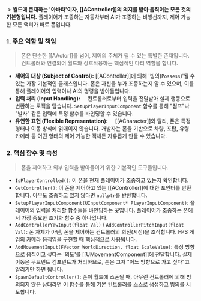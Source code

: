  > **월드에 존재하는 '아바타'이자, [[AController]]의 의지를 받아 움직이는 모든 것의 기본형입니다.** 플레이어가 조종하는 자동차부터 AI가 조종하는 비행선까지, 제어 가능한 모든 액터가 바로 폰입니다.

### **1. 주요 역할 및 책임**
> 폰은 단순한 [[AActor]]를 넘어, 제어의 주체가 될 수 있는 특별한 존재입니다. 컨트롤러와 연결되어 월드와 상호작용하는 핵심적인 다리 역할을 합니다.
* **제어의 대상 (Subject of Control):**
	[[AController]]에 의해 '빙의(`Possess`)'될 수 있는 가장 기본적인 클래스입니다. 폰은 자신을 누가 조종하는지 알 수 있으며, 이를 통해 플레이어의 입력이나 AI의 명령을 받아들입니다.
* **입력 처리 (Input Handling):**
    컨트롤러로부터 입력을 전달받아 실제 행동으로 변환하는 로직을 담습니다. `SetupPlayerInputComponent` 함수를 통해 "점프"나 "발사" 같은 입력에 특정 함수를 바인딩할 수 있습니다.
* **유연한 표현 (Flexible Representation):**
    [[ACharacter]]와 달리, 폰은 특정 형태나 이동 방식에 얽매이지 않습니다. 개발자는 폰을 기반으로 차량, 포탑, 유령 카메라 등 어떤 형태의 제어 가능한 객체든 자유롭게 만들 수 있습니다.

### **2. 핵심 함수 및 속성**
> 폰을 제어하고 외부 입력을 받아들이기 위한 기본적인 도구들입니다.
* `IsPlayerControlled()`:
	이 폰을 현재 플레이어가 조종하고 있는지 확인합니다.
* `GetController()`:
	이 폰을 제어하고 있는 [[AController]]에 대한 포인터를 반환합니다. 아무도 조종하고 있지 않다면 `nullptr`를 반환합니다.
* `SetupPlayerInputComponent(UInputComponent* PlayerInputComponent)`:
	플레이어의 입력을 처리할 함수들을 바인딩하는 곳입니다. 플레이어가 조종하는 폰에서 가장 중요한 초기화 함수 중 하나입니다.
* `AddControllerYawInput(float Val)` / `AddControllerPitchInput(float Val)`:
	폰 자체가 아닌, 폰을 제어하는 컨트롤러의 회전(시점)을 조작합니다. FPS 게임의 카메라 움직임을 구현할 때 핵심적으로 사용됩니다.
* `AddMovementInput(FVector WorldDirection, float ScaleValue)`:
	특정 방향으로 움직이고 싶다는 '의도'를 [[UMovementComponent]]에 전달합니다. 실제 이동은 무브먼트 컴포넌트가 처리하므로, 폰은 그저 "어느 방향으로 가고 싶다"고 알리기만 하면 됩니다.
* `SpawnDefaultController()`:
	폰이 월드에 스폰될 때, 아무런 컨트롤러에 의해 빙의되지 않은 상태라면 이 함수를 통해 기본 컨트롤러를 스스로 생성하고 빙의를 시도합니다.